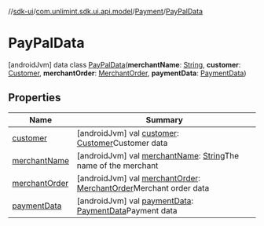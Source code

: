 //[sdk-ui](../../../../index.md)/[com.unlimint.sdk.ui.api.model](../../index.md)/[Payment](../index.md)/[PayPalData](index.md)



# PayPalData  
 [androidJvm] data class [PayPalData](index.md)(**merchantName**: [String](https://kotlinlang.org/api/latest/jvm/stdlib/kotlin/-string/index.html), **customer**: [Customer](../../../com.unlimint.sdk.ui.api.model.info/-customer/index.md), **merchantOrder**: [MerchantOrder](../../../com.unlimint.sdk.ui.api.model.info/-merchant-order/index.md), **paymentData**: [PaymentData](../../../com.unlimint.sdk.ui.api.model.payment/-payment-data/index.md))   


## Properties  
  
|  Name |  Summary | 
|---|---|
| <a name="com.unlimint.sdk.ui.api.model/Payment.PayPalData/customer/#/PointingToDeclaration/"></a>[customer](customer.md)| <a name="com.unlimint.sdk.ui.api.model/Payment.PayPalData/customer/#/PointingToDeclaration/"></a> [androidJvm] val [customer](customer.md): [Customer](../../../com.unlimint.sdk.ui.api.model.info/-customer/index.md)Customer data   <br>|
| <a name="com.unlimint.sdk.ui.api.model/Payment.PayPalData/merchantName/#/PointingToDeclaration/"></a>[merchantName](merchant-name.md)| <a name="com.unlimint.sdk.ui.api.model/Payment.PayPalData/merchantName/#/PointingToDeclaration/"></a> [androidJvm] val [merchantName](merchant-name.md): [String](https://kotlinlang.org/api/latest/jvm/stdlib/kotlin/-string/index.html)The name of the merchant   <br>|
| <a name="com.unlimint.sdk.ui.api.model/Payment.PayPalData/merchantOrder/#/PointingToDeclaration/"></a>[merchantOrder](merchant-order.md)| <a name="com.unlimint.sdk.ui.api.model/Payment.PayPalData/merchantOrder/#/PointingToDeclaration/"></a> [androidJvm] val [merchantOrder](merchant-order.md): [MerchantOrder](../../../com.unlimint.sdk.ui.api.model.info/-merchant-order/index.md)Merchant order data   <br>|
| <a name="com.unlimint.sdk.ui.api.model/Payment.PayPalData/paymentData/#/PointingToDeclaration/"></a>[paymentData](payment-data.md)| <a name="com.unlimint.sdk.ui.api.model/Payment.PayPalData/paymentData/#/PointingToDeclaration/"></a> [androidJvm] val [paymentData](payment-data.md): [PaymentData](../../../com.unlimint.sdk.ui.api.model.payment/-payment-data/index.md)Payment data   <br>|

